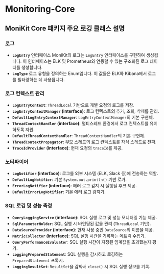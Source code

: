 # Monitoring-Core

## MoniKit Core 패키지 주요 로깅 클래스 설명

### **로그**
- **`LogEntry`** 인터페이스
   MoniKit의 로그는 `LogEntry` 인터페이스를 구현하여 생성됩니다. 이 인터페이스는 ELK 및 Prometheus와 연동할 수 있는 구조화된 로그 데이터를 생성합니다.
- **`LogType`**
   로그 유형을 정의하는 Enum입니다. 이 값들은 ELK와 Kibana에서 로그를 필터링하는 데 사용됩니다.

### **로그 컨텍스트 관리**
- **`LogEntryContext`**: `ThreadLocal` 기반으로 개별 요청의 로그를 저장.
- **`LogEntryContextManager` (interface)**: 로그 컨텍스트의 추가, 조회, 삭제를 관리.
- **`DefaultLogEntryContextManager`**: `LogEntryContextManager`의 기본 구현체.
- **`ThreadContextHandler` (interface)**: 멀티스레드 환경에서 로그 컨텍스트를 유지하도록 지원.
- **`DefaultThreadContextHandler`**: `ThreadContextHandler`의 기본 구현체.
- **`ThreadContextPropagator`**: 부모 스레드의 로그 컨텍스트를 자식 스레드로 전파.
- **`TraceIdProvider` (interface)**: 현재 요청의 `traceId`를 제공.


### **노티파이어**
- **`LogNotifier` (interface)**: 로그를 외부 시스템 (ELK, Slack 등)에 전송하는 역할.
- **`DefaultLogNotifier`**: 기본 `System.out.println()` 기반 로거.
- **`ErrorLogNotifier` (interface)**: 에러 로그 감지 시 실행될 후크 제공.
- **`DefaultErrorLogNotifier`**: 기본 에러 로그 감지기.

### **SQL 로깅 및 성능 측정**
- **`QueryLoggingService` (interface)**: SQL 실행 로그 및 성능 모니터링 기능 제공.
- **`SqlParameterHolder`**: SQL 실행 시 바인딩된 값을 관리 (`ThreadLocal` 기반).
- **`DataSourceProvider` (interface)**: 현재 사용 중인 `DataSource`의 이름을 제공.
- **`MetricCollector` (interface)**: SQL 실행 시간을 기록하는 메트릭 수집기.
- **`QueryPerformanceEvaluator`**: SQL 실행 시간이 지정된 임계값을 초과했는지 평가.
- **`LoggingPreparedStatement`**: SQL 실행을 감시하고 로깅하는 `PreparedStatement` 프록시.
- **`LoggingResultSet`**: `ResultSet`을 감싸서 `close()` 시 SQL 실행 정보를 기록.